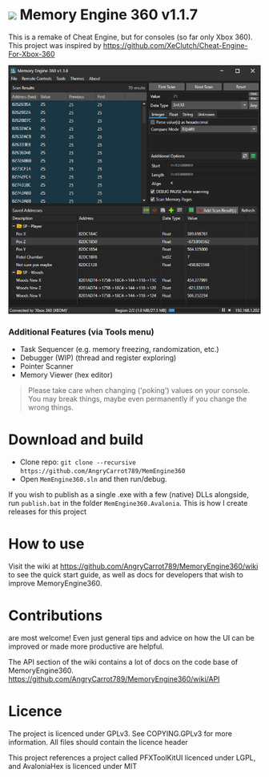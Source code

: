 # ![](MemEngine360.Avalonia/icon-32.bmp) Memory Engine 360 v1.1.7
This is a remake of Cheat Engine, but for consoles (so far only Xbox 360). This project was inspired by https://github.com/XeClutch/Cheat-Engine-For-Xbox-360

![](MemoryEngine360_2025-06-30_00.22.07.png)

### Additional Features (via Tools menu)
- Task Sequencer (e.g. memory freezing, randomization, etc.)
- Debugger (WIP) (thread and register exploring)
- Pointer Scanner
- Memory Viewer (hex editor)

> Please take care when changing ('poking') values on your console. 
> You may break things, maybe even permanently if you change the wrong things.

# Download and build
- Clone repo: `git clone --recursive https://github.com/AngryCarrot789/MemEngine360`
- Open `MemEngine360.sln` and then run/debug.

If you wish to publish as a single .exe with a few (native) DLLs alongside, run `publish.bat` in the folder `MemEngine360.Avalonia`. This is how I create releases for this project

# How to use
Visit the wiki at https://github.com/AngryCarrot789/MemoryEngine360/wiki to see the quick start guide, as well as docs for developers that wish to improve MemoryEngine360.

# Contributions
are most welcome! Even just general tips and advice on how the UI can be improved or made more productive are helpful.

The API section of the wiki contains a lot of docs on the code base of MemoryEngine360. https://github.com/AngryCarrot789/MemoryEngine360/wiki/API

# Licence
The project is licenced under GPLv3. See COPYING.GPLv3 for more information. All files should contain the licence header

This project references a project called PFXToolKitUI licenced under LGPL, and AvaloniaHex is licenced under MIT 